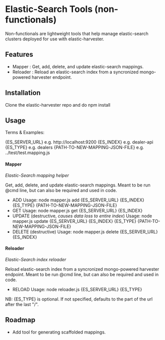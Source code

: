 # Elastic-Search Tools (non-functionals)

Non-functionals are lightweight tools that help manage elastic-search clusters deployed for use with elastic-harvester.

## Features

- Mapper : Get, add, delete, and update elastic-search mappings.
- Reloader : Reload an elastic-search index from a syncronized mongo-powered harvester endpoint.

## Installation

Clone the elastic-harvester repo and do npm install

## Usage

Terms & Examples:

{ES_SERVER_URL} e.g. http://localhost:9200
{ES_INDEX} e.g. dealer-api
{ES_TYPE} e.g. dealers
{PATH-TO-NEW-MAPPING-JSON-FILE} e.g. ../test/test.mapping.js

#### Mapper
_Elastic-Search mapping helper_

Get, add, delete, and update elastic-search mappings.
Meant to be run @cmd line, but can also be required and used in code.


- ADD
Usage: node mapper.js add {ES_SERVER_URL} {ES_INDEX} {ES_TYPE} {PATH-TO-NEW-MAPPING-JSON-FILE}
- GET
Usage: node mapper.js get {ES_SERVER_URL} {ES_INDEX}
- UPDATE (destructive, *causes data loss to entire index*)
Usage: node mapper.js update {ES_SERVER_URL} {ES_INDEX} {ES_TYPE} {PATH-TO-NEW-MAPPING-JSON-FILE}
- DELETE (destructive)
Usage: node mapper.js delete {ES_SERVER_URL} {ES_INDEX}

#### Reloader

_Elastic-Search index reloader_

Reload elastic-search index from a syncronized mongo-powered harvester endpoint.
Meant to be run @cmd line, but can also be required and used in code.

- RELOAD
Usage: node reloader.js {ES_SERVER_URL} {ES_TYPE}

NB: {ES_TYPE} is optional. If not specified, defaults to the part of the url after the last "/".


## Roadmap

- Add tool for generating scaffolded mappings.
